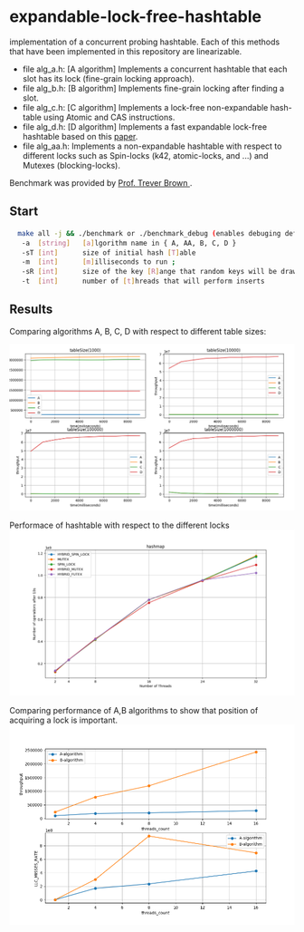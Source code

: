 # expandable-lock-free-hashtable
implementation of a concurrent probing hashtable.
Each of this methods that have been implemented in this repository are linearizable. 

- file alg_a.h: [A algorithm] Implements a concurrent hashtable that each slot has its lock (fine-grain locking approach). 
- file alg_b.h: [B algorithm] Implements fine-grain locking after finding a slot.
- file alg_c.h: [C algorithm] Implements a lock-free non-expandable hash-table using Atomic and CAS instructions.
- file alg_d.h: [D algorithm] Implements a fast expandable lock-free hashtable based on this [paper](https://arxiv.org/abs/1601.04017).
- file alg_aa.h: Implements a non-expandable hashtable with respect to different locks such as Spin-locks (k42, atomic-locks, and ...) and Mutexes (blocking-locks). 

Benchmark was provided by [Prof. Trever Brown ](http://tbrown.pro). 

## Start
```bash
  make all -j && ./benchmark or ./benchmark_debug (enables debuging defines)
   -a  [string]   [a]lgorithm name in { A, AA, B, C, D }
   -sT [int]      size of initial hash [T]able
   -m  [int]      [m]illiseconds to run ;
   -sR [int]      size of the key [R]ange that random keys will be drawn from (i.e., range [1, s])
   -t  [int]      number of [t]hreads that will perform inserts 
```

## Results

Comparing algorithms A, B, C, D with respect to different table sizes:

![a](./results/A-B-C-D_tableSize.png)

Performace of hashtable with respect to the different locks
![b](./results/locks.png)

Comparing performance of A,B algorithms to show that position of acquiring a lock is important.
![c](./results/A-B-cache-misses.png)
